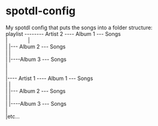 # spotdl-config  
My spotdl config that puts the songs into a folder structure:  
playlist -------- Artist 2 ---- Album 1 --- Songs   
            |‎ ‎ ‎ ‎ ‎ ‎ ‎ ‎ ‎ ‎ ‎ ‎ ‎ ‎ |  
            |              |--- Album 2 --- Songs  
            |              |  
            |              |----Album 3 --- Songs  
            |  
            |    
            |---- Artist 1 ---- Album 1 --- Songs  
            |              |  
            |              |--- Album 2 --- Songs  
            |              |  
            |              |----Album 3 --- Songs  
            |  
            |etc...  
           
           
